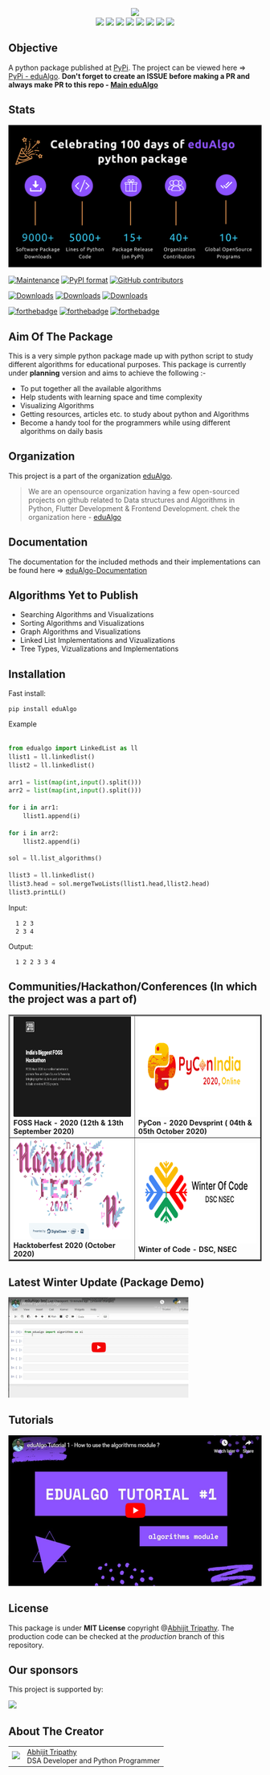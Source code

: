 <p align = "center">
<img src ="https://edualgo.github.io/documentation/assets/images/eduAlgo.png" height = "200"><br>
<img src="https://img.shields.io/github/license/Abhijit2505/eduAlgo?style=for-the-badge">&nbsp;<img src ="https://img.shields.io/github/languages/code-size/Abhijit2505/eduAlgo?style=for-the-badge">&nbsp;<img src = "https://img.shields.io/github/contributors/Abhijit2505/eduAlgo?style=for-the-badge">&nbsp;<img src ="https://img.shields.io/github/last-commit/Abhijit2505/eduAlgo?style=for-the-badge">&nbsp;<img src="https://img.shields.io/pypi/wheel/eduAlgo?style=for-the-badge">
<img src = "https://img.shields.io/pypi/status/eduAlgo?style=for-the-badge">&nbsp;<img src ="https://img.shields.io/pypi/v/eduAlgo?style=for-the-badge&logo=PyPi">&nbsp;<img src ="https://img.shields.io/github/release-date/Abhijit2505/eduAlgo?style=for-the-badge">
<p>

## Objective
A python package published at [PyPi](https://pypi.org/). The project can be viewed here => [PyPi - eduAlgo](https://pypi.org/project/eduAlgo/).
**Don't forget to create an ISSUE before making a PR and always make PR to this repo - [Main eduAlgo](https://github.com/Abhijit2505/eduAlgo)**

## Stats

<img src="https://github.com/Abhijit2505/eduAlgo/blob/master/assets/eduAlgo-def.png">

[![Maintenance](https://img.shields.io/badge/Maintained%3F-yes-green.svg)](https://github.com/Abhijit2505/eduAlgo/graphs/commit-activity)
[![PyPI format](https://img.shields.io/pypi/format/eduAlgo.svg)](https://pypi.python.org/pypi/eduAlgo/)
[![GitHub contributors](https://img.shields.io/github/contributors/Abhijit2505/eduAlgo.svg)](https://GitHub.com/Abhijit2505/eduAlgo/graphs/contributors/)
                
                
[![Downloads](https://static.pepy.tech/personalized-badge/edualgo?period=total&units=international_system&left_color=black&right_color=orange&left_text=Downloads/total)](https://pepy.tech/project/edualgo)
[![Downloads](https://static.pepy.tech/personalized-badge/edualgo?period=month&units=international_system&left_color=black&right_color=green&left_text=Downloads/month)](https://pepy.tech/project/edualgo)
[![Downloads](https://static.pepy.tech/personalized-badge/edualgo?period=week&units=international_system&left_color=black&right_color=red&left_text=Downloads/week)](https://pepy.tech/project/edualgo)

[![forthebadge](https://forthebadge.com/images/badges/built-with-love.svg)](https://forthebadge.com)   [![forthebadge](https://forthebadge.com/images/badges/built-by-developers.svg)](https://forthebadge.com) [![forthebadge](https://forthebadge.com/images/badges/made-with-python.svg)](https://forthebadge.com)

## Aim Of The Package

This is a very simple python package made up with python script to study different algorithms for educational purposes. This package is currently under **planning** version and aims to achieve the following :-

* To put together all the available algorithms
* Help students with learning space and time complexity
* Visualizing Algorithms
* Getting resources, articles etc. to study about python and Algorithms
* Become a handy tool for the programmers while using different algorithms on daily basis

## Organization

This project is a part of the organization <a href="https://edualgo.github.io/organization/">eduAlgo</a>.

> We are an opensource organization having a few open-sourced projects on github related to Data structures and Algorithms in Python, Flutter Development & Frontend Development.
chek the organization here - <a href="https://github.com/eduAlgo">eduAlgo</a>

## Documentation
The documentation for the included methods and their implementations can be found here => <a href = "https://edualgo.github.io/documentation/index.html">eduAlgo-Documentation</a>

## Algorithms Yet to Publish

* Searching Algorithms and Visualizations
* Sorting Algorithms and Visualizations
* Graph Algorithms and Visualizations
* Linked List Implementations and Vizualizations
* Tree Types, Vizualizations and Implementations

## Installation

Fast install:

    pip install eduAlgo

Example

```python

from edualgo import LinkedList as ll
llist1 = ll.linkedlist()
llist2 = ll.linkedlist()

arr1 = list(map(int,input().split()))
arr2 = list(map(int,input().split()))

for i in arr1:
    llist1.append(i)

for i in arr2:
    llist2.append(i)

sol = ll.list_algorithms()

llist3 = ll.linkedlist()
llist3.head = sol.mergeTwoLists(llist1.head,llist2.head)
llist3.printLL()
```
Input:

      1 2 3
      2 3 4

Output:

      1 2 2 3 3 4

## Communities/Hackathon/Conferences (In which the project was a part of)

<table border="2">
  <tr>
    <td>
      <img src = "https://github.com/Abhijit2505/eduAlgo/blob/master/assets/Foss%20Hack%202020.JPG" height="200"><br>
      <b>FOSS Hack - 2020 (12th & 13th September 2020)<b>
    </td>
    <td>
      <img src = "https://github.com/Abhijit2505/eduAlgo/blob/master/assets/PyconIndia-Full-lite.png" height="200"><br>
      <b>PyCon - 2020 Devsprint ( 04th & 05th October 2020)<b>
        </td>
        </tr>
      <tr>
    <td>
      <img src = "https://github.com/Abhijit2505/eduAlgo/blob/master/assets/haccktoberfest.png" height="200"><br>
      <b>Hacktoberfest 2020 (October 2020)</b>
    </td>
    <td>
      <img src = "https://github.com/Abhijit2505/eduAlgo/blob/master/assets/woc.png" height="200"><br>
      <b>Winter of Code - DSC, NSEC</b>
    </td>
  </tr>
  
  </table>


## Latest Winter Update (Package Demo)

<a href = "https://www.youtube.com/embed/ly_GYSBGL2g"><img src = "https://github.com/Abhijit2505/eduAlgo/blob/master/assets/winterupdate.PNG" height = "200"></a>

## Tutorials

<a href = "https://www.youtube.com/embed/XlOx62W4Nxg"><img src = "https://github.com/Abhijit2505/eduAlgo/blob/master/assets/tutorial1.PNG" height = "300"></a>


## License

This package is under **MIT License** copyright @<a href = "https://github.com/Abhijit2505">Abhijit Tripathy</a>. The production code can be checked at the *production* branch of this repository.

## Our sponsors

<p>This project is supported by:</p>
<p>
  <a href="https://www.digitalocean.com/">
    <img src="https://opensource.nyc3.cdn.digitaloceanspaces.com/attribution/assets/SVG/DO_Logo_horizontal_blue.svg" width="201px">
  </a>
</p>

## About The Creator

<table>
    <tr>
        <td>
            <img src = "https://edualgo.github.io/documentation/assets/images/Abhijit23.jpeg" height = "100">
        </td>
            <td>
                <a href="https://github.com/Abhijit2505">Abhijit Tripathy</a></br>
    DSA Developer and Python Programmer
        </td>
        </tr>
    </table>
